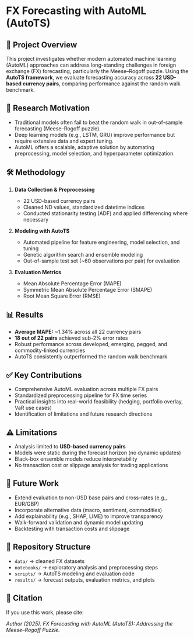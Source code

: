 # FX Forecasting with AutoML (AutoTS)

## 📌 Project Overview
This project investigates whether modern automated machine learning (AutoML) approaches can address long-standing challenges in foreign exchange (FX) forecasting, particularly the Meese–Rogoff puzzle. Using the **AutoTS framework**, we evaluate forecasting accuracy across **22 USD-based currency pairs**, comparing performance against the random walk benchmark.

## 🎯 Research Motivation
- Traditional models often fail to beat the random walk in out-of-sample forecasting (Meese–Rogoff puzzle).
- Deep learning models (e.g., LSTM, GRU) improve performance but require extensive data and expert tuning.
- AutoML offers a scalable, adaptive solution by automating preprocessing, model selection, and hyperparameter optimization.

## 🛠️ Methodology
1. **Data Collection & Preprocessing**
   - 22 USD-based currency pairs
   - Cleaned ND values, standardized datetime indices
   - Conducted stationarity testing (ADF) and applied differencing where necessary

2. **Modeling with AutoTS**
   - Automated pipeline for feature engineering, model selection, and tuning
   - Genetic algorithm search and ensemble modeling
   - Out-of-sample test set (~60 observations per pair) for evaluation

3. **Evaluation Metrics**
   - Mean Absolute Percentage Error (MAPE)
   - Symmetric Mean Absolute Percentage Error (SMAPE)
   - Root Mean Square Error (RMSE)

## 📊 Results
- **Average MAPE:** ~1.34% across all 22 currency pairs
- **18 out of 22 pairs** achieved sub-2% error rates
- Robust performance across developed, emerging, pegged, and commodity-linked currencies
- AutoTS consistently outperformed the random walk benchmark

## ✅ Key Contributions
- Comprehensive AutoML evaluation across multiple FX pairs
- Standardized preprocessing pipeline for FX time series
- Practical insights into real-world feasibility (hedging, portfolio overlay, VaR use cases)
- Identification of limitations and future research directions

## ⚠️ Limitations
- Analysis limited to **USD-based currency pairs**
- Models were static during the forecast horizon (no dynamic updates)
- Black-box ensemble models reduce interpretability
- No transaction cost or slippage analysis for trading applications

## 🚀 Future Work
- Extend evaluation to non-USD base pairs and cross-rates (e.g., EUR/GBP)
- Incorporate alternative data (macro, sentiment, commodities)
- Add explainability (e.g., SHAP, LIME) to improve transparency
- Walk-forward validation and dynamic model updating
- Backtesting with transaction costs and slippage

## 📂 Repository Structure
- `data/` → cleaned FX datasets
- `notebooks/` → exploratory analysis and preprocessing steps
- `scripts/` → AutoTS modeling and evaluation code
- `results/` → forecast outputs, evaluation metrics, and plots

## 📜 Citation
If you use this work, please cite:

*Author (2025). FX Forecasting with AutoML (AutoTS): Addressing the Meese–Rogoff Puzzle.*
